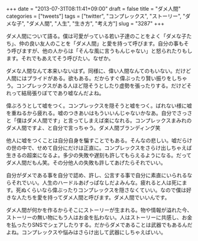 +++
date = "2013-07-31T08:11:41+09:00"
draft = false
title = "ダメ人間"
categories = ["tweets"]
tags = ["twitter", "コンプレックス", "ストーリー", "ダメな子", "ダメ人間", "人生", "生き方", "考え方"]
slug = "3287"
+++

ダメ人間について語る。僕は可愛がっている若い子達のことをよく「ダメな子たち」、仲の良い友人のことを「ダメ人間」と愛を持って呼びます。自分の事もそう呼びますが、他の人からは「そんな風に言うもんじゃない」と怒られたりもします。それでもあえてそう呼びたい。なぜか。

ダメな人間なんて本来いないはず。同様に、偉い人間なんてのもいない。だけど人間にはプライドがある。欲もある。だからすぐ偉ぶったり賢い振りをしちゃう。コンプレックスがある人ほど隠そうとしたり虚勢を張ったりする。だけどそれって結局張りぼてであり嘘なんだよね。

偉ぶろうとして嘘をつく。コンプレックスを隠そうと嘘をつく。ばれない様に嘘を重ねるから疲れる。嘘のつきあいはもういいんじゃないかなあ。自分でさっさと「僕はダメ人間です」と言ってしまえば楽になれる。コンプレックスまみれのダメ人間ですよ、と自分で言っちゃう。ダメ人間ブランディング笑

他人に嘘をつくことは自分自身を騙すことでもある。そんなの悲しい。嘘だらけの世の中で、せめて自分にだけは正直に。コンプレックスをさらけ出しちゃえば生きるの超楽になるよ。多少の失敗や遅刻も許してもらえるようになる。だってダメ人間だもん笑。その分他人の失敗も許してあげたらそれでいい。

自分がダメである事を自分で認め、許し、公言する事で自分に素直にいられるならそれでいい。人生のハードルあげっぱなしだよみんな。疲れると人は死にます。死ぬくらいなら偉ぶったりコンプレックスを隠さなくていい。なので僕は好きな人たちを愛を持ってダメ人間と呼びます。ダメ人間でいいんです。

ダメ人間が何かを作るからそこにストーリーが生まれる。物や情報が溢れた今、ストーリーの無い物にもう人はお金を払わない。人はストーリーに共感し、お金を払ったりSNSでシェアしたりする。だからダメであることは武器でもあるんだよね。コンプレックスや悩みはさらけ出して武器にしちゃえばいい。
